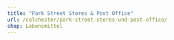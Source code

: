 ```yaml
---
title: "Park Street Stores & Post Office"
url: /colchester/park-street-stores-und-post-office/
shop: Lebensmittel
---
```


